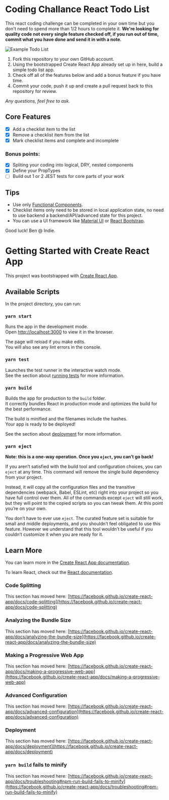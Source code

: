 # Coding Challance React Todo List

This react coding challenge can be completed in your own time but you don't need to spend more than 1/2 hours to complete it. **We're looking for quality code not every single feature checked off, if you run out of time, commit what you have done and send it in with a note.**

![Example Todo List](./assets/example-screenshot.webp)

1. Fork this repository to your own GitHub account.
2. Using the bootstrapped Create React App already set up in here, build a simple todo list app.
3. Check off all of the features below and add a bonus feature if you have time.
4. Commit your code, push it up and create a pull request back to this repository for review.

*Any questions, feel free to ask.* 
## Core Features

- [x] Add a checklist item to the list
- [x] Remove a checklist item from the list
- [x] Mark checklist items and complete and incomplete
### Bonus points:

- [x] Spliting your coding into logical, DRY, nested components
- [x] Define your PropTypes
- [ ] Build out 1 or 2 JEST tests for core parts of your work
## Tips

- Use only [Functional Components](https://reactjs.org/docs/components-and-props.html#function-and-class-components).
- Checklist items only need to be stored in local application state, no need to use backend a backend/API/advanced state for this project.
- You can use a UI framework like [Material UI](https://material-ui.com/) or [React Bootstrap](https://react-bootstrap.github.io/).

Good luck! Ben @ Indie.
# Getting Started with Create React App

This project was bootstrapped with [Create React App](https://github.com/facebook/create-react-app).

## Available Scripts

In the project directory, you can run:

### `yarn start`

Runs the app in the development mode.\
Open [http://localhost:3000](http://localhost:3000) to view it in the browser.

The page will reload if you make edits.\
You will also see any lint errors in the console.

### `yarn test`

Launches the test runner in the interactive watch mode.\
See the section about [running tests](https://facebook.github.io/create-react-app/docs/running-tests) for more information.

### `yarn build`

Builds the app for production to the `build` folder.\
It correctly bundles React in production mode and optimizes the build for the best performance.

The build is minified and the filenames include the hashes.\
Your app is ready to be deployed!

See the section about [deployment](https://facebook.github.io/create-react-app/docs/deployment) for more information.

### `yarn eject`

**Note: this is a one-way operation. Once you `eject`, you can’t go back!**

If you aren’t satisfied with the build tool and configuration choices, you can `eject` at any time. This command will remove the single build dependency from your project.

Instead, it will copy all the configuration files and the transitive dependencies (webpack, Babel, ESLint, etc) right into your project so you have full control over them. All of the commands except `eject` will still work, but they will point to the copied scripts so you can tweak them. At this point you’re on your own.

You don’t have to ever use `eject`. The curated feature set is suitable for small and middle deployments, and you shouldn’t feel obligated to use this feature. However we understand that this tool wouldn’t be useful if you couldn’t customize it when you are ready for it.

## Learn More

You can learn more in the [Create React App documentation](https://facebook.github.io/create-react-app/docs/getting-started).

To learn React, check out the [React documentation](https://reactjs.org/).

### Code Splitting

This section has moved here: [https://facebook.github.io/create-react-app/docs/code-splitting](https://facebook.github.io/create-react-app/docs/code-splitting)

### Analyzing the Bundle Size

This section has moved here: [https://facebook.github.io/create-react-app/docs/analyzing-the-bundle-size](https://facebook.github.io/create-react-app/docs/analyzing-the-bundle-size)

### Making a Progressive Web App

This section has moved here: [https://facebook.github.io/create-react-app/docs/making-a-progressive-web-app](https://facebook.github.io/create-react-app/docs/making-a-progressive-web-app)

### Advanced Configuration

This section has moved here: [https://facebook.github.io/create-react-app/docs/advanced-configuration](https://facebook.github.io/create-react-app/docs/advanced-configuration)

### Deployment

This section has moved here: [https://facebook.github.io/create-react-app/docs/deployment](https://facebook.github.io/create-react-app/docs/deployment)

### `yarn build` fails to minify

This section has moved here: [https://facebook.github.io/create-react-app/docs/troubleshooting#npm-run-build-fails-to-minify](https://facebook.github.io/create-react-app/docs/troubleshooting#npm-run-build-fails-to-minify)
